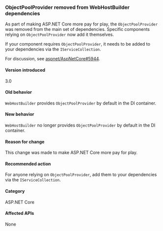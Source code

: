 ### ObjectPoolProvider removed from WebHostBuilder dependencies

As part of making ASP.NET Core more pay for play, the `ObjectPoolProvider` was removed from the main set of dependencies. Specific components relying on `ObjectPoolProvider` now add it themselves.

If your component requires `ObjectPoolProvider`, it needs to be added to your dependencies via the `IServiceCollection`.

For discussion, see [aspnet/AspNetCore#5944](https://github.com/aspnet/AspNetCore/issues/5944).

#### Version introduced

3.0

#### Old behavior

`WebHostBuilder` provides `ObjectPoolProvider` by default in the DI container.

#### New behavior

`WebHostBuilder` no longer provides `ObjectPoolProvider` by default in the DI container.

#### Reason for change

This change was made to make ASP.NET Core more pay for play.

#### Recommended action

For anyone relying on `ObjectPoolProvider`, add them to your dependencies via the `IServiceCollection`.

#### Category

ASP.NET Core

#### Affected APIs

None

<!-- 

### Affected APIs

Not detectable via API analysis

-->
